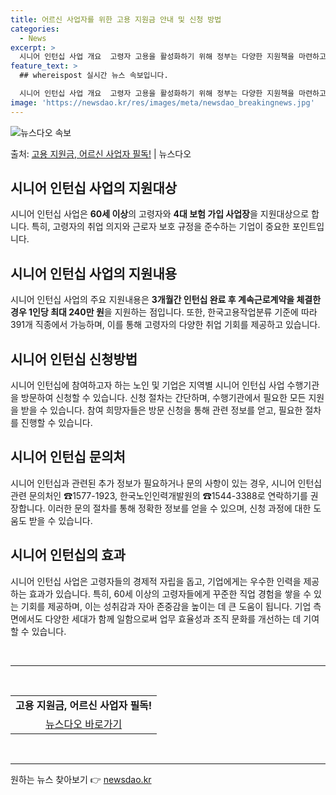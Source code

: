 ```yaml
---
title: 어르신 사업자를 위한 고용 지원금 안내 및 신청 방법
categories:
  - News
excerpt: >
  시니어 인턴십 사업 개요  고령자 고용을 활성화하기 위해 정부는 다양한 지원책을 마련하고 있습니다. 그 중에…
feature_text: >
  ## whereispost 실시간 뉴스 속보입니다.

  시니어 인턴십 사업 개요  고령자 고용을 활성화하기 위해 정부는 다양한 지원책을 마련하고 있습니다. 그 중에…
image: 'https://newsdao.kr/res/images/meta/newsdao_breakingnews.jpg'
---
```


![뉴스다오 속보](https://newsdao.kr/res/images/meta/newsdao_breakingnews.jpg)

<p>출처: <a href="https://newsdao.kr/4309" rel="dofollow">고용 지원금, 어르신 사업자 필독!</a> | 뉴스다오</p>

<h2 data-ke-size="size26">시니어 인턴십 사업의 지원대상</h2>
<p data-ke-size="size16">시니어 인턴십 사업은 <b>60세 이상</b>의 고령자와 <b>4대 보험 가입 사업장</b>을 지원대상으로 합니다. 특히, 고령자의 취업 의지와 근로자 보호 규정을 준수하는 기업이 중요한 포인트입니다.</p>

<h2 data-ke-size="size26">시니어 인턴십 사업의 지원내용</h2>
<p data-ke-size="size16">시니어 인턴십 사업의 주요 지원내용은 <b>3개월간 인턴십 완료 후 계속근로계약을 체결한 경우 1인당 최대 240만 원</b>을 지원하는 점입니다. 또한, 한국고용작업분류 기준에 따라 391개 직종에서 가능하며, 이를 통해 고령자의 다양한 취업 기회를 제공하고 있습니다.</p>

<h2 data-ke-size="size26">시니어 인턴십 신청방법</h2>
<p data-ke-size="size16">시니어 인턴십에 참여하고자 하는 노인 및 기업은 지역별 시니어 인턴십 사업 수행기관을 방문하여 신청할 수 있습니다. 신청 절차는 간단하며, 수행기관에서 필요한 모든 지원을 받을 수 있습니다. 참여 희망자들은 방문 신청을 통해 관련 정보를 얻고, 필요한 절차를 진행할 수 있습니다.</p>

<h2 data-ke-size="size26">시니어 인턴십 문의처</h2>
<p data-ke-size="size16">시니어 인턴십과 관련된 추가 정보가 필요하거나 문의 사항이 있는 경우, 시니어 인턴십 관련 문의처인 ☎1577-1923, 한국노인인력개발원의 ☎1544-3388로 연락하기를 권장합니다. 이러한 문의 절차를 통해 정확한 정보를 얻을 수 있으며, 신청 과정에 대한 도움도 받을 수 있습니다.</p>

<h2 data-ke-size="size26">시니어 인턴십의 효과</h2>
<p data-ke-size="size16">시니어 인턴십 사업은 고령자들의 경제적 자립을 돕고, 기업에게는 우수한 인력을 제공하는 효과가 있습니다. 특히, 60세 이상의 고령자들에게 꾸준한 직업 경험을 쌓을 수 있는 기회를 제공하며, 이는 성취감과 자아 존중감을 높이는 데 큰 도움이 됩니다. 기업 측면에서도 다양한 세대가 함께 일함으로써 업무 효율성과 조직 문화를 개선하는 데 기여할 수 있습니다.</p>

<p data-ke-size="size16">&nbsp;</p>

<hr>

<p data-ke-size="size16">&nbsp;</p>

<table>
<tbody>
<tr>
<td style="text-align: center; height: 17px;"><b>고용 지원금, 어르신 사업자 필독!</b></td>
</tr>
<tr>
<td style="text-align: center; height: 17px;"><a href="https://newsdao.kr/4309">뉴스다오 바로가기</a></td>
</tr>
</tbody>
</table>

<p data-ke-size="size16">&nbsp;</p>

<hr> 

원하는 뉴스 찾아보기 👉 <a href="https://newsdao.kr" rel="dofollow">newsdao.kr</a>


